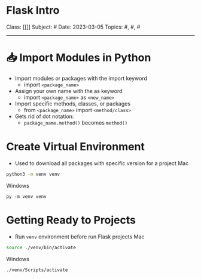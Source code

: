 # Flask Intro
Class: [[]]
Subject: #
Date: 2023-03-05
Topics: #, #, # 

---

# 📥 Import Modules in Python

- Import modules or packages with the import keyword
	- import `<package_name>`
- Assign your own name with the as keyword
	- import `<package_name>` as `<new_name>`
- Import specific methods, classes, or packages
	- from `<package_name>` import `<method/class>`
- Gets rid of dot notation: 
	- `package_name.method()` becomes `method()`

# Create Virtual Environment
- Used to download all packages with specific version for a project
Mac
```bash
python3 -m venv venv
```

Windows
```
py -m venv venv
```

# Getting Ready to Projects
- Run `venv` environment before run Flask projects
Mac
```bash
source ./venv/bin/activate
```

Windows
```bash
./venv/Scripts/activate
```